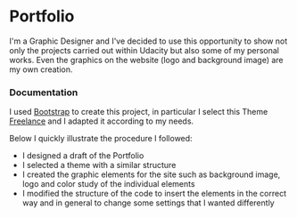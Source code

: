 # Portfolio
I'm a Graphic Designer and I've decided to use this opportunity to show not only the projects carried out within Udacity but also some of my personal works. 
Even the graphics on the website (logo and background image) are my own creation.


### Documentation

I used [Bootstrap](https://getbootstrap.com/) to create this project, in particular I select this Theme [Freelance](https://blackrockdigital.github.io/startbootstrap-freelancer/) and I adapted it according to my needs.

Below I quickly illustrate the procedure I followed:

  - I designed a draft of the Portfolio
  - I selected a theme with a similar structure
  - I created the graphic elements for the site such as background image, logo and color study of the individual elements
  - I modified the structure of the code to insert the elements in the correct way and in general to change some settings that I wanted differently
 
